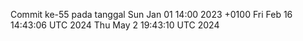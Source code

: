 Commit ke-55 pada tanggal Sun Jan 01 14:00 2023 +0100
Fri Feb 16 14:43:06 UTC 2024
Thu May  2 19:43:10 UTC 2024
